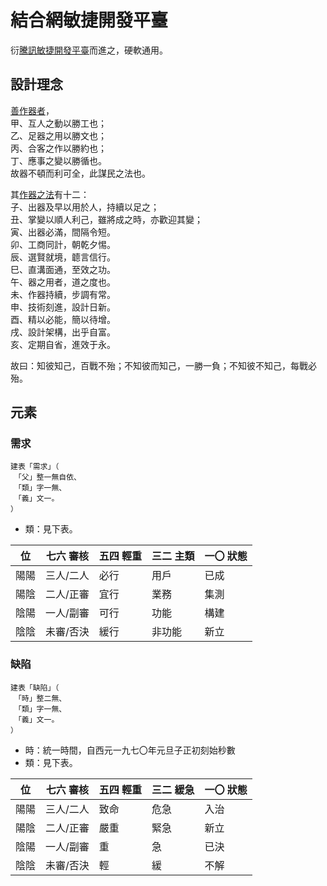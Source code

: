 # 結合網敏捷開發平臺
衍[騰訊敏捷開發平臺](https://www.tapd.cn/)而進之，硬軟通用。

## 設計理念
[善作器者](https://agilemanifesto.org/iso/zhcht/manifesto.html)，\
甲、互人之動以勝工也；\
乙、足器之用以勝文也；\
丙、合客之作以勝約也；\
丁、應事之變以勝循也。\
故器不頓而利可全，此謀民之法也。

其[作器之法](https://agilemanifesto.org/iso/zhcht/principles.html)有十二： \
子、出器及早以用於人，持續以足之；\
丑、掌變以順人利己，雖將成之時，亦歡迎其變；\
寅、出器必滿，間隔令短。\
卯、工商同計，朝乾夕惕。\
辰、選賢就境，聼言信行。\
巳、直溝面通，至效之功。\
午、器之用者，道之度也。\
未、作器持續，步調有常。\
申、技術刻進，設計日新。\
酉、精以必能，簡以待增。\
戌、設計架構，出乎自富。\
亥、定期自省，進效于永。

故曰：知彼知己，百戰不殆；不知彼而知己，一勝一負；不知彼不知己，每戰必殆。
## 元素
### 需求
```
建表「需求」（
　「父」整一無自依、
　「類」字一無、
　「義」文一。
）
```
- 類：見下表。

|位|七六 審核|五四 輕重|三二 主類|一〇 狀態
|-|-|-|-|-
|陽陽|三人/二人|必行|用戶|已成
|陽陰|二人/正審|宜行|業務|集測
|陰陽|一人/副審|可行|功能|構建
|陰陰|未審/否決|緩行|非功能|新立

### 缺陷
```
建表「缺陷」（
　「時」整二無、
　「類」字一無、
　「義」文一。
）
```
- 時：統一時間，自西元一九七〇年元旦子正初刻始秒數
- 類：見下表。

|位|七六 審核|五四 輕重|三二 緩急|一〇 狀態
|-|-|-|-|-
|陽陽|三人/二人|致命|危急|入治
|陽陰|二人/正審|嚴重|緊急|新立
|陰陽|一人/副審|重|急|已決
|陰陰|未審/否決|輕|緩|不解
